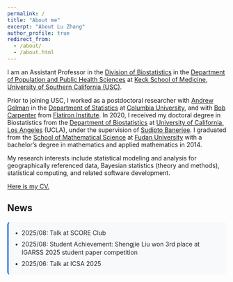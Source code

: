 ```yaml
---
permalink: /
title: "About me"
excerpt: "About Lu Zhang"
author_profile: true
redirect_from: 
  - /about/
  - /about.html
---
```


I am an Assistant Professor in the [Division of Biostatistics](https://pphs.usc.edu/divisions/biostatistics/) in the [Department of Population and Public Health Sciences](https://pphs.usc.edu/) at [Keck School of Medicine](https://keck.usc.edu/), [University of Southern California (USC)](https://www.usc.edu/). 

Prior to joining USC, I worked as a postdoctoral researcher with [Andrew Gelman](http://www.stat.columbia.edu/~gelman/) in the [Department of Statistics](http://stat.columbia.edu/) at [Columbia University](https://www.columbia.edu/), and with [Bob Carpenter](https://bob-carpenter.github.io/) from [Flatiron Institute](https://www.simonsfoundation.org/flatiron/). In 2020, I received my doctoral degree in Biostatistics from the [Department of Biostatistics](http://www.biostat.ucla.edu) at [University of California, Los Angeles](http://www.ucla.edu) (UCLA), under the supervision of [Sudipto Banerjee](http://sudipto.bol.ucla.edu/). I graduated from the [School of Mathematical Science](http://math.fudan.edu.cn/) at [Fudan University](https://www.fudan.edu.cn/) with a bachelor’s degree in mathematics and applied mathematics in 2014.

My research interests include statistical modeling and analysis for geographically referenced data, Bayesian statistics (theory and methods), statistical computing, and related software development.

[Here is my CV.](files/CV.pdf)

## News

<div class="news-section">
  <div class="news-item">2025/08: Talk at SCORE Club</div>
  <div class="news-item">2025/08: Student Achievement: Shengjie Liu won 3rd place at IGARSS 2025 student paper competition</div>
  <div class="news-item">2025/06: Talk at ICSA 2025</div>
</div>

<style>
.news-section {
  margin: 20px 0;
  padding: 15px;
  background-color: #f8f9fa;
  border-radius: 6px;
  border-left: 3px solid #0366d6;
}

.news-item {
  margin-bottom: 6px;
  padding-left: 15px;
  position: relative;
  font-size: 14px;
  line-height: 1.4;
  color: #24292e;
}

.news-item:last-child {
  margin-bottom: 0;
}

.news-item:before {
  content: "•";
  position: absolute;
  left: 0;
  color: #24292e;
  font-weight: bold;
}
</style>


